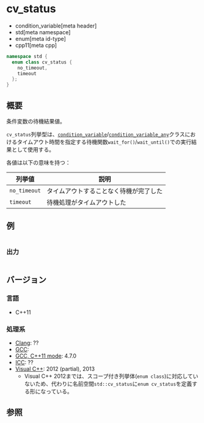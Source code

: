 # cv_status
* condition_variable[meta header]
* std[meta namespace]
* enum[meta id-type]
* cpp11[meta cpp]

```cpp
namespace std {
  enum class cv_status {
    no_timeout,
    timeout
  };
}
```

## 概要
条件変数の待機結果値。

`cv_status`列挙型は、[`condition_variable`](/reference/condition_variable/condition_variable.md)/[`condition_variable_any`](/reference/condition_variable/condition_variable_any.md)クラスにおけるタイムアウト時間を指定する待機関数`wait_for()`/`wait_until()`での実行結果として使用する。

各値は以下の意味を持つ：

| 列挙値 | 説明 |
|--------------|----------------------------------------|
| `no_timeout` | タイムアウトすることなく待機が完了した |
| `timeout`    | 待機処理がタイムアウトした             |


## 例
```cpp
```

### 出力
```
```

## バージョン
### 言語
- C++11

### 処理系
- [Clang](/implementation.md#clang): ??
- [GCC](/implementation.md#gcc): 
- [GCC, C++11 mode](/implementation.md#gcc): 4.7.0
- [ICC](/implementation.md#icc): ??
- [Visual C++](/implementation.md#visual_cpp): 2012 (partial), 2013
	- Visual C++ 2012までは、スコープ付き列挙体(`enum class`)に対応していないため、代わりに名前空間`std::cv_status`に`enum cv_status`を定義する形になっている。


## 参照


